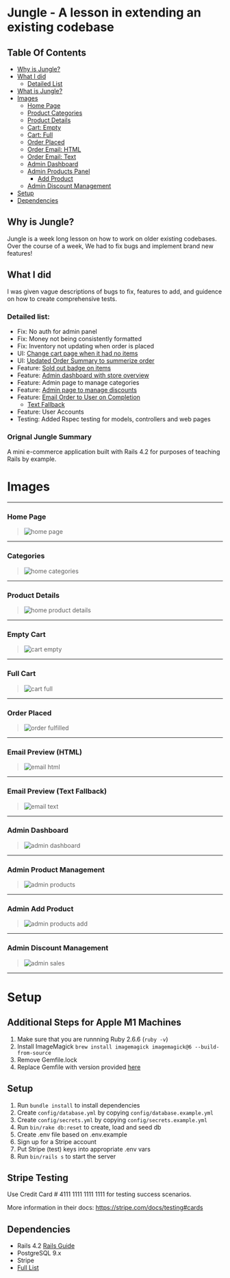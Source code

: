 # Jungle - A lesson in extending an existing codebase

## Table Of Contents

- [Why is Jungle?](#why-is-jungle)
- [What I did](#what-i-did)
  - [Detailed List](#detailed-list)
- [What is Jungle?](#orignal-jungle-summary)
- [Images](#images)
  - [Home Page](#home-page)
  - [Product Categories](#categories)
  - [Product Details](#product-details)
  - [Cart: Empty](#empty-cart)
  - [Cart: Full](#full-cart)
  - [Order Placed](#order-placed)
  - [Order Email: HTML](#email-preview-html)
  - [Order Email: Text](#email-preview-text-fallback)
  - [Admin Dashboard](#admin-dashboard)
  - [Admin Products Panel](#admin-product-management)
    - [Add Product](#admin-add-product)
  - [Admin Discount Management](#admin-discount-management)
- [Setup](#setup)
- [Dependencies](#dependencies)

## Why is Jungle?

Jungle is a week long lesson on how to work on older existing codebases.\
Over the course of a week, We had to fix bugs and implement brand new features!

## What I did

I was given vague descriptions of bugs to fix, features to add, and guidence on how to create comprehensive tests.

### Detailed list:

- Fix: No auth for admin panel
- Fix: Money not being consistently formatted
- Fix: Inventory not updating when order is placed
- UI: [Change cart page when it had no items](#empty-cart)
- UI: [Updated Order Summary to summerize order](#order-placed)
- Feature: [Sold out badge on items](#home-page)
- Feature: [Admin dashboard with store overview](#admin-dashboard)
- Feature: Admin page to manage categories
- Feature: [Admin page to manage discounts](#admin-discount-management)
- Feature: [Email Order to User on Completion](#email-preview-html)
  - [Text Fallback](#email-preview-text-fallback)
- Feature: User Accounts
- Testing: Added Rspec testing for models, controllers and web pages

### Orignal Jungle Summary

A mini e-commerce application built with Rails 4.2 for purposes of teaching Rails by example.

# Images

---

### Home Page

> ![home page](/ReadMe_assets/imgs/home_page.png)

---

### Categories

> ![home categories](/ReadMe_assets/imgs/admin_home_categories.png)

---

### Product Details

> ![home product details](/ReadMe_assets/imgs/home_product_details.png)

---

### Empty Cart

> ![cart empty](/ReadMe_assets/imgs/cart_empty.png)

---

### Full Cart

> ![cart full](/ReadMe_assets/imgs/cart_full.png)

---

### Order Placed

> ![order fulfilled](/ReadMe_assets/imgs/order_fulfilled.png)

---

### Email Preview (HTML)

> ![email html](/ReadMe_assets/imgs/email_order_html.png)

---

### Email Preview (Text Fallback)

> ![email text](/ReadMe_assets/imgs/email_order_text.png)

---

### Admin Dashboard

> ![admin dashboard](/ReadMe_assets/imgs/admin_dashboard.png)

---

### Admin Product Management

> ![admin products](/ReadMe_assets/imgs/admin_products.png)

---

### Admin Add Product

> ![admin products add](/ReadMe_assets/imgs/admin_products_add.png)

---

### Admin Discount Management

> ![admin sales](/ReadMe_assets/imgs/admin_sales.png)

---

# Setup

## Additional Steps for Apple M1 Machines

1. Make sure that you are runnning Ruby 2.6.6 (`ruby -v`)
1. Install ImageMagick `brew install imagemagick imagemagick@6 --build-from-source`
1. Remove Gemfile.lock
1. Replace Gemfile with version provided [here](https://gist.githubusercontent.com/FrancisBourgouin/831795ae12c4704687a0c2496d91a727/raw/ce8e2104f725f43e56650d404169c7b11c33a5c5/Gemfile)

## Setup

1. Run `bundle install` to install dependencies
2. Create `config/database.yml` by copying `config/database.example.yml`
3. Create `config/secrets.yml` by copying `config/secrets.example.yml`
4. Run `bin/rake db:reset` to create, load and seed db
5. Create .env file based on .env.example
6. Sign up for a Stripe account
7. Put Stripe (test) keys into appropriate .env vars
8. Run `bin/rails s` to start the server

## Stripe Testing

Use Credit Card # 4111 1111 1111 1111 for testing success scenarios.

More information in their docs: <https://stripe.com/docs/testing#cards>

## Dependencies

- Rails 4.2 [Rails Guide](http://guides.rubyonrails.org/v4.2/)
- PostgreSQL 9.x
- Stripe
- [Full List](/Gemfile)
